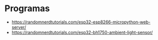 # Programas

- https://randomnerdtutorials.com/esp32-esp8266-micropython-web-server/
- https://randomnerdtutorials.com/esp32-bh1750-ambient-light-sensor/